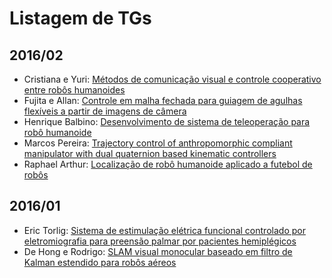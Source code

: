 # Listagem de TGs
## 2016/02
* Cristiana e Yuri: [Métodos de comunicação visual e controle cooperativo entre robôs humanoides](2016_02/TG_Cristiana_Yuri.pdf)
* Fujita e Allan: [Controle em malha fechada para guiagem de agulhas flexíveis a partir de imagens de câmera](2016_02/TG_Fujita_allan.pdf)
* Henrique Balbino: [Desenvolvimento de sistema de teleoperação para robô humanoide](2016_02/TG_Henrique_Balbino.pdf)
* Marcos Pereira: [Trajectory control of anthropomorphic compliant manipulator with dual quaternion based kinematic controllers](2016_02/TG_Marcos_Pereira.pdf)
* Raphael Arthur: [Localização de robô humanoide aplicado a futebol de robôs](2016_02/TG_Raphael_Arthur.pdf)

## 2016/01
* Eric Torlig: [Sistema de estimulação elétrica funcional controlado por eletromiografia para preensão palmar por pacientes hemiplégicos](2016_01/TG_Eric_Torlig.pdf)
* De Hong e Rodrigo: [SLAM visual monocular baseado em filtro de Kalman estendido para robôs aéreos](2016_01/TG_DeHong_Rodrigo.pdf)
